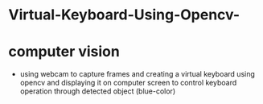 # Virtual-Keyboard-Using-Opencv-
# computer vision
- using webcam to capture frames and creating a virtual keyboard using opencv and displaying it on computer screen to control keyboard operation through detected object (blue-color) 
